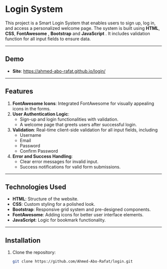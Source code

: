 # Login System

This project is a Smart Login System that enables users to sign up, log in, and access a personalized welcome page. The system is built using **HTML**, **CSS**, **FontAwesome** , **Bootstrap** and **JavaScript** . It includes validation function for all input fields to ensure data.

---

## Demo
- **Site**: https://ahmed-abo-rafat.github.io/login/

---

## Features

1. **FontAwesome Icons**: Integrated FontAwesome for visually appealing icons in the forms.
2. **User Authentication Logic**:
     - Sign-up and login functionalities with validation.
     - A welcome page that greets users after successful login.
3. **Validation**: Real-time client-side validation for all input fields, including
     - Username
     - Email
     - Password 
     - Confirm Password 
4. **Error and Success Handling**:
     - Clear error messages for invalid input.
     - Success notifications for valid form submissions.



---

## Technologies Used

- **HTML**: Structure of the website.
- **CSS**: Custom styling for a polished look.
- **Bootstrap**: Responsive grid system and pre-designed components.
- **FontAwesome**: Adding icons for better user interface elements.
- **JavaScript**: Logic for bookmark functionality.

---

## Installation

1. Clone the repository:
   ```bash
   git clone https://github.com/Ahmed-Abo-Rafat/login.git

